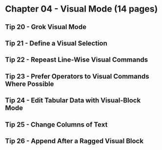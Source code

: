 # Chapter 04 - Visual Mode (14 pages)

## Tip 20 - Grok Visual Mode

## Tip 21 - Define a Visual Selection

## Tip 22 - Repeast Line-Wise Visual Commands

## Tip 23 - Prefer Operators to Visual Commands Where Possible

## Tip 24 - Edit Tabular Data with Visual-Block Mode

## Tip 25 - Change Columns of Text

## Tip 26 - Append After a Ragged Visual Block